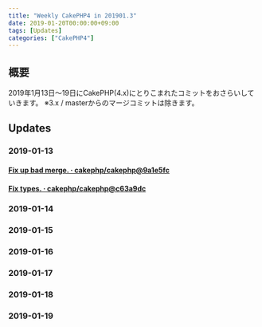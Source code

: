 ```yaml
---
title: "Weekly CakePHP4 in 201901.3"
date: 2019-01-20T00:00:00+09:00
tags: [Updates]
categories: ["CakePHP4"]
---
```

## 概要
2019年1月13日〜19日にCakePHP(4.x)にとりこまれたコミットをおさらいしていきます。
※3.x / masterからのマージコミットは除きます。

<!--more-->
## Updates
### 2019-01-13
#### [Fix up bad merge\. · cakephp/cakephp@9a1e5fc](https://github.com/cakephp/cakephp/commit/9a1e5fc4dcb4170f567171dd0a1aeb982dc7a56a)
#### [Fix types\. · cakephp/cakephp@c63a9dc](https://github.com/cakephp/cakephp/commit/c63a9dc7f57517569db4fe39ffdebf85ffade357)

### 2019-01-14
### 2019-01-15
### 2019-01-16
### 2019-01-17
### 2019-01-18
### 2019-01-19